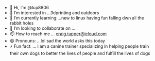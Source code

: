 - 👋 Hi, I’m @tup8806
- 👀 I’m interested in ...3dprinting and outdoors
- 🌱 I’m currently learning ...new to linux having fun falling dwn all the rabbit holes
- 💞️ I’m looking to collaborate on ...
- 📫 How to reach me ... craig.tupper@icloud.com
- 😄 Pronouns: ...lol sad the world asks this today
- ⚡ Fun fact: ... i am a canine trainer specializing in helping people train their own dogs to better the lives of people and fulfill the lives of dogs

<!---
tup8806/tup8806 is a ✨ special ✨ repository because its `README.md` (this file) appears on your GitHub profile.
You can click the Preview link to take a look at your changes.
--->
